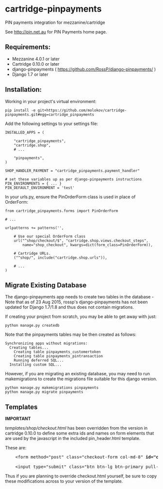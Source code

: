 # cartridge-pinpayments

PIN payments integration for mezzanine/cartridge

See http://pin.net.au for PIN Payments home page.

## Requirements:

* Mezzanine 4.0.1 or later
* Cartridge 0.10.0 or later
* django-pinpayments ( https://github.com/RossP/django-pinpayments/ )
* Django 1.7 or later

## Installation:
Working in your project's virtual environment:

	pip install -e git+https://github.com/molokov/cartridge-pinpayments.git#egg=cartridge_pinpayments

Add the following settings to your settings file:

	INSTALLED_APPS = (

  		"cartridge_pinpayments",
  		"cartridge.shop",
  		# ...

  		"pinpayments",
	)

	SHOP_HANDLER_PAYMENT = "cartridge_pinpayments.payment_handler"

	# set these variables up as per django-pinpayments instructions 
	PIN_ENVIRONMENTS = { ... }
	PIN_DEFAULT_ENVIRONMENT = 'test'

In your urls.py, ensure the PinOrderForm class is used in place of OrderForm:

	from cartridge_pinpayments.forms import PinOrderForm

	# ...

	urlpatterns += patterns('',

    	# Use our special OrderForm class
    	url("^shop/checkout/$", "cartridge.shop.views.checkout_steps", 
        	name="shop_checkout", kwargs=dict(form_class=PinOrderForm)),

    	# Cartridge URLs.
    	("^shop/", include("cartridge.shop.urls")),

    	# ...
    )


## Migrate Existing Database

The django-pinpayments app needs to create two tables in the database - Note that as of 23 Aug 2015, rossp's django-pinpayments has not been updated for Django 1.7/1.8 and thus does not contain migrations.

If creating your project from scratch, you may be able to get away with just:

    python manage.py createdb

Note that the pinpayments tables may be then created as follows:

    Synchronizing apps without migrations:
      Creating tables...
        Creating table pinpayments_customertoken
        Creating table pinpayments_pintransaction
        Running deferred SQL...
      Installing custom SQL...

However, if you are migrating an existing database, you may need to run makemigrations to create the migrations file suitable for this django version.

    python manage.py makemigrations pinpayments
	python manage.py migrate pinpayments


## Templates

**IMPORTANT**

*templates/shop/checkout.html* has been overridden from the version in cartridge 0.10.0 to define some extra ids and names on form elements that are used by the javascript in the included pin_header.html template. 

These are:

<pre>
	&lt;form method="post" class="checkout-form col-md-8" <b>id="checkout-form"</b> &gt;
	
	&lt;input type="submit" class="btn btn-lg btn-primary pull-right" <b>name="next"</b> value="{% trans "Next" %}"&gt;
</pre>

Thus if you are planning to override checkout.html yourself, be sure to copy these modifications across to your version of the template.


